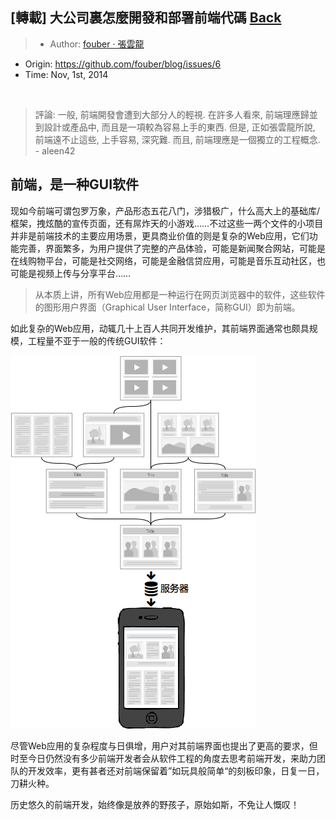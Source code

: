 ## [轉載] 大公司裏怎麼開發和部署前端代碼 [Back](./../post.md)

> - Author: [fouber · 張雲龍](https://github.com/fouber)
- Origin: https://github.com/fouber/blog/issues/6 
- Time: Nov, 1st, 2014

<br />

> 評論: 一般, 前端開發會遭到大部分人的輕視. 在許多人看來, 前端理應歸並到設計或產品中, 而且是一項較為容易上手的東西. 但是, 正如張雲龍所說, 前端遠不止這些, 上手容易, 深究難. 而且, 前端理應是一個獨立的工程概念.  - aleen42

## 前端，是一种GUI软件

现如今前端可谓包罗万象，产品形态五花八门，涉猎极广，什么高大上的基础库/框架，拽炫酷的宣传页面，还有屌炸天的小游戏……不过这些一两个文件的小项目并非是前端技术的主要应用场景，更具商业价值的则是复杂的Web应用，它们功能完善，界面繁多，为用户提供了完整的产品体验，可能是新闻聚合网站，可能是在线购物平台，可能是社交网络，可能是金融信贷应用，可能是音乐互动社区，也可能是视频上传与分享平台……

> 从本质上讲，所有Web应用都是一种运行在网页浏览器中的软件，这些软件的图形用户界面（Graphical User Interface，简称GUI）即为前端。

如此复杂的Web应用，动辄几十上百人共同开发维护，其前端界面通常也颇具规模，工程量不亚于一般的传统GUI软件：

![](1.png)

尽管Web应用的复杂程度与日俱增，用户对其前端界面也提出了更高的要求，但时至今日仍然没有多少前端开发者会从软件工程的角度去思考前端开发，来助力团队的开发效率，更有甚者还对前端保留着”如玩具般简单“的刻板印象，日复一日，刀耕火种。

历史悠久的前端开发，始终像是放养的野孩子，原始如斯，不免让人慨叹！